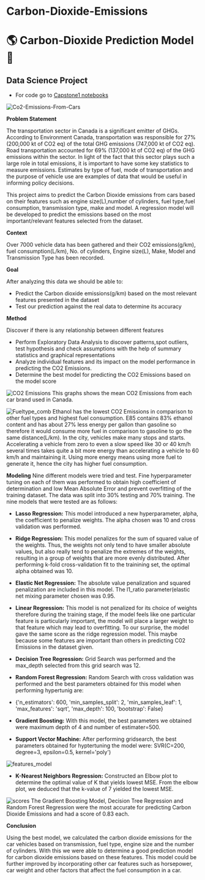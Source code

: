 # Carbon-Dioxide-Emissions
# :earth_americas: Carbon-Dioxide Prediction Model :deciduous_tree:
## Data Science Project
- For code go to [Capstone1 notebooks](https://github.com/skamal18/Carbon-Dioxide-Emissions/tree/main/Capstone1%20notebooks)

![Co2-Emissions-From-Cars](https://user-images.githubusercontent.com/98712279/180068465-e0789668-f025-493a-b0ec-bf37e302548e.jpeg)


**Problem Statement**   

The transportation sector in Canada is a significant emitter of GHGs. According to Environment Canada, transportation was responsible for 27% (200,000 kt of CO2 eq) of the total GHG emissions (747,000 kt of CO2 eq). Road transportation accounted for 69% (137,000 kt of CO2 eq) of the GHG emissions within the sector. 
In light of the fact that this sector plays such a large role in total emissions, it is important to have some key statistics to measure emissions. Estimates by type of fuel, mode of transportation and the purpose of vehicle use are examples of data that would be useful in informing policy decisions. 

This project aims to predict the Carbon Dioxide emissions from cars based on their features such as engine size(L),number of cylinders, fuel type,fuel consumption, transmission type, make and model. A regression model will be developed to predict the emissions based on the most important/relevant features selected from the dataset.

**Context**     

Over 7000 vehicle data has been gathered and their CO2 emissions(g/km), fuel consumption(L/km), No. of cylinders, Engine size(L), Make, Model and Transmission Type has been recorded.

**Goal**

After analyzing this data we should be able to: 
- Predict the Carbon dioxide emissions(g/km) based on the most relevant features presented in the dataset
- Test our prediction against the real data to determine its accuracy

**Method**

Discover if there is any relationship between different features

- Perform Exploratory Data Analysis to discover patterns,spot outliers, test hypothesis and check assumptions with the help of summary statistics and graphical representations
- Analyze individual features and its impact on the model performance in predicting the CO2 Emissions.
- Determine the best model for predicting the CO2 Emissions based on the model score


![CO2 Emissions](https://user-images.githubusercontent.com/98712279/179902500-b4addd4a-6607-4976-8465-3391d566c6ca.png)
 This graphs shows the mean CO2 Emissions from each car brand used in Canada. 


![Fueltype_comb](https://user-images.githubusercontent.com/98712279/180002377-dd4daf12-bdf6-4e37-bf10-0b3d6b52a867.png)
Ethanol has the lowest CO2 Emissions in comparison to other fuel types and highest fuel consumption. E85 contains 83% ethanol content and has about 27% less energy per gallon than gasoline so therefore it would consume more fuel in comparison to gasoline to go the same distance(L/km). In the city, vehicles make many stops and starts. Accelerating a vehicle from zero to even a slow speed like 30 or 40 km/h several times takes quite a bit more energy than accelerating a vehicle to 60 km/h and maintaining it. Using more energy means using more fuel to generate it, hence the city has higher fuel consumption.



**Modeling**
Nine different models were tried and test. Fine hyperparameter tuning on each of them was performed to obtain high coefficient of determination and low Mean Absolute Error and prevent overfitting of the training dataset. The data was split into 30% testing and 70% training. The nine models that were tested are as follows:

- **Lasso Regression:** This model introduced a new hyperparameter, alpha, the coefficient to penalize weights. The alpha chosen was 10 and cross validation was performed. 

- **Ridge Regression:** This model penalizes for the sum of squared value of the weights. Thus, the weights not only tend to have smaller absolute values, but also really tend to penalize the extremes of the weights, resulting in a group of weights that are more evenly distributed. After performing k-fold cross-validation fit to the trainining set, the optimal alpha obtained was 10. 

- **Elastic Net Regression:** The absolute value penalization and squared penalization are included in this model. The l1_ratio parameter(elastic net mixing parameter chosen was 0.95.

- **Linear Regression:** This model is not penalized for its choice of weights therefore during the training stage, if the model feels like one particular feature is particularly important, the model will place a larger weight to that feature which may lead to overfitting. To our surprise, the model gave the same score as the ridge regression model. This maybe because some features are important than others in predicting C02 Emissions in the dataset given.

- **Decision Tree Regression:** Grid Search was performed and the max_depth selected from this grid search was 12. 

- **Random Forest Regression:** Random Search with cross validation was performed and the best parameters obtained for this model when performing hypertunig are:
- {'n_estimators': 600,
 'min_samples_split': 2,
 'min_samples_leaf': 1,
 'max_features': 'sqrt',
 'max_depth': 100,
 'bootstrap': False}

- **Gradient Boosting:** With this model, the best parameters we obtained were maximum depth of 4 and number of estimater=500. 

- **Support Vector Machine:** After performing gridsearch, the best parameters obtained for hyptertuning the model were:
SVR(C=200, degree=3, epsilon=0.5, kernel='poly')


![features_model](https://user-images.githubusercontent.com/98712279/180065245-b979ae74-2b43-420e-b83e-2934eba08318.png)
- **K-Nearest Neighbors Regression:** Constructed an Elbow plot to determine the optimal value of K that yields lowest MSE. From the elbow plot, we deduced that the k-value of 7 yielded the lowest MSE.


![scores](https://user-images.githubusercontent.com/98712279/180066146-8f35166a-a17b-4edf-875f-e700db1373fe.png)
The Gradient Boosting Model, Decision Tree Regression and Random Forest Regression were the most accurate for predicting Carbon Dioxide Emissions and had a score of 0.83 each.

**Conclusion**

Using the best model, we calculated the carbon dioxide emissions for the car vehicles based on transmission, fuel type, engine size and the number of cylinders. With this we were able to determine a good prediction model for carbon dioxide emissions based on these features. This model could be further improved by incorporating other car features such as horsepower, car weight and other factors that affect the fuel consumption in a car.
